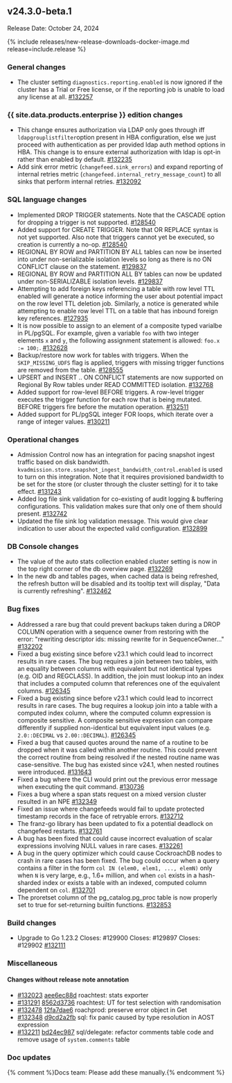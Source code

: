 ## v24.3.0-beta.1

Release Date: October 24, 2024

{% include releases/new-release-downloads-docker-image.md release=include.release %}

<h3 id="v24-3-0-beta-1-general-changes">General changes</h3>

- The cluster setting `diagnostics.reporting.enabled` is now ignored if the cluster has a Trial or Free license, or if the reporting job is unable to load any license at all. [#132257][#132257]

<h3 id="v24-3-0-beta-1-{{-site.data.products.enterprise-}}-edition-changes">{{ site.data.products.enterprise }} edition changes</h3>

- This change ensures authorization via LDAP only goes through iff `ldapgrouplistfilter`option present in HBA configuration, else we just proceed with authentication as per provided ldap auth method options in HBA. This change is to ensure external authorization with ldap is opt-in rather than enabled by default. [#132235][#132235]
- Add sink error metric (`changefeed.sink_errors`) and expand reporting of internal retries metric (`changefeed.internal_retry_message_count`) to all sinks that perform internal retries. [#132092][#132092]

<h3 id="v24-3-0-beta-1-sql-language-changes">SQL language changes</h3>

- Implemented DROP TRIGGER statements. Note that the CASCADE option for dropping a trigger is not supported. [#128540][#128540]
- Added support for CREATE TRIGGER. Note that OR REPLACE syntax is not yet supported. Also note that triggers cannot yet be executed, so creation is currently a no-op. [#128540][#128540]
- REGIONAL BY ROW and PARTITION BY ALL  tables can now be inserted into under non-serializable isolation levels so long as there is no ON CONFLICT clause on the statement. [#129837][#129837]
- REGIONAL BY ROW and PARTITION ALL BY tables can now be updated under non-SERIALIZABLE isolation levels. [#129837][#129837]
- Attempting to add foreign keys referencing a table with row level TTL enabled will generate a notice informing the user about potential impact on the row level TTL deletion job. Similarly, a notice is generated while attempting to enable row level TTL on a table that has inbound foreign key references. [#127935][#127935]
- It is now possible to assign to an element of a composite typed varialbe in PL/pgSQL. For example, given a variable `foo` with two integer elements `x` and `y`, the following assignment statement is allowed: `foo.x := 100;`. [#132628][#132628]
- Backup/restore now work for tables with triggers. When the `SKIP_MISSING_UDFS` flag is applied, triggers with missing trigger functions are removed from the table. [#128555][#128555]
- UPSERT and INSERT .. ON CONFLICT statements are now supported on Regional By Row tables under READ COMMITTED isolation. [#132768][#132768]
- Added support for row-level BEFORE triggers. A row-level trigger executes the trigger function for each row that is being mutated. BEFORE triggers fire before the mutation operation. [#132511][#132511]
- Added support for PL/pgSQL integer FOR loops, which iterate over a range of integer values. [#130211][#130211]

<h3 id="v24-3-0-beta-1-operational-changes">Operational changes</h3>

- Admission Control now has an integration for pacing snapshot ingest traffic based on disk bandwidth. `kvadmission.store.snapshot_ingest_bandwidth_control.enabled` is used to turn on this integration. Note that it requires provisioned bandwidth to be set for the store (or cluster through the cluster setting) for it to take effect. [#131243][#131243]
- Added log file sink validation for co-existing of audit logging & buffering configurations. This validation makes sure that only one of them should present. [#132742][#132742]
- Updated the file sink log validation message. This would give clear indication to user about the expected valid configuration. [#132899][#132899]

<h3 id="v24-3-0-beta-1-db-console-changes">DB Console changes</h3>

- The value of the auto stats collection enabled cluster setting is now in the top right corner of the db overview page. [#132269][#132269]
- In the new db and tables pages, when cached data is being refreshed, the refresh button will be disabled and its tooltip text will display, "Data is currently refreshing". [#132462][#132462]

<h3 id="v24-3-0-beta-1-bug-fixes">Bug fixes</h3>

- Addressed a rare bug that could prevent backups taken during a DROP COLUMN operation with a sequence owner from restoring with the error: "rewriting descriptor ids: missing rewrite for <id> in SequenceOwner..." [#132202][#132202]
- Fixed a bug existing since before v23.1 which could lead to incorrect results in rare cases. The bug requires a join between two tables, with an equality between columns with equivalent but not identical types (e.g. OID and REGCLASS). In addition, the join must lookup into an index that includes a computed column that references one of the equivalent columns. [#126345][#126345]
- Fixed a bug existing since before v23.1 which could lead to incorrect results in rare cases. The bug requires a lookup join into a table with a computed index column, where the computed column expression is composite sensitive. A composite sensitive expression can compare differently if supplied non-identical but equivalent input values (e.g. `2.0::DECIMAL` vs `2.00::DECIMAL`). [#126345][#126345]
- Fixed a bug that caused quotes around the name of a routine to be dropped when it was called within another routine. This could prevent the correct routine from being resolved if the nested routine name was case-sensitive. The bug has existed since v24.1, when nested routines were introduced. [#131643][#131643]
- Fixed a bug where the CLI would print out the previous error message when executing the quit command. [#130736][#130736]
- Fixes a bug where a span stats request on a mixed version cluster resulted in an NPE [#132349][#132349]
- Fixed an issue where changefeeds would fail to update protected timestamp records in the face of retryable errors. [#132712][#132712]
- The franz-go library has been updated to fix a potential deadlock on changefeed restarts. [#132761][#132761]
- A bug has been fixed that could cause incorrect evaluation of scalar expressions involving NULL values in rare cases. [#132261][#132261]
- A bug in the query optimizer which could cause CockroachDB nodes to crash in rare cases has been fixed. The bug could occur when a query contains a filter in the form `col IN (elem0, elem1, ..., elemN)` only when `N` is very large, e.g., 1.6+ million, and when `col` exists in a hash-sharded index or exists a table with an indexed, computed column dependent on `col`. [#132701][#132701]
- The proretset column of the pg_catalog.pg_proc table is now properly set to true for set-returning builtin functions. [#132853][#132853]

<h3 id="v24-3-0-beta-1-build-changes">Build changes</h3>

- Upgrade to Go 1.23.2  Closes: #129900 Closes: #129897 Closes: #129902 [#132111][#132111]

<h3 id="v24-3-0-beta-1-miscellaneous">Miscellaneous</h3>

<h4 id="v24-3-0-beta-1-changes-without-release-note-annotation">Changes without release note annotation</h4>

- [#132023][#132023] [aee6ec88d][aee6ec88d] roachtest: stats exporter
- [#131291][#131291] [8562d3736][8562d3736] roachtest: UT for test selection with randomisation
- [#132478][#132478] [12fa7dae6][12fa7dae6] roachprod: preserve error object in Get
- [#132348][#132348] [d9cd2a2fb][d9cd2a2fb] sql: fix panic caused by type resolution in AOST expression
- [#132211][#132211] [bd24ec987][bd24ec987] sql/delegate: refactor comments table code and remove usage of `system.comments` table

<h3 id="v24-3-0-beta-1-doc-updates">Doc updates</h3>

{% comment %}Docs team: Please add these manually.{% endcomment %}



[#126345]: https://github.com/cockroachdb/cockroach/pull/126345
[#127935]: https://github.com/cockroachdb/cockroach/pull/127935
[#128540]: https://github.com/cockroachdb/cockroach/pull/128540
[#128555]: https://github.com/cockroachdb/cockroach/pull/128555
[#129837]: https://github.com/cockroachdb/cockroach/pull/129837
[#130211]: https://github.com/cockroachdb/cockroach/pull/130211
[#130736]: https://github.com/cockroachdb/cockroach/pull/130736
[#131243]: https://github.com/cockroachdb/cockroach/pull/131243
[#131291]: https://github.com/cockroachdb/cockroach/pull/131291
[#131643]: https://github.com/cockroachdb/cockroach/pull/131643
[#132023]: https://github.com/cockroachdb/cockroach/pull/132023
[#132092]: https://github.com/cockroachdb/cockroach/pull/132092
[#132111]: https://github.com/cockroachdb/cockroach/pull/132111
[#132202]: https://github.com/cockroachdb/cockroach/pull/132202
[#132211]: https://github.com/cockroachdb/cockroach/pull/132211
[#132235]: https://github.com/cockroachdb/cockroach/pull/132235
[#132257]: https://github.com/cockroachdb/cockroach/pull/132257
[#132261]: https://github.com/cockroachdb/cockroach/pull/132261
[#132269]: https://github.com/cockroachdb/cockroach/pull/132269
[#132348]: https://github.com/cockroachdb/cockroach/pull/132348
[#132349]: https://github.com/cockroachdb/cockroach/pull/132349
[#132462]: https://github.com/cockroachdb/cockroach/pull/132462
[#132478]: https://github.com/cockroachdb/cockroach/pull/132478
[#132511]: https://github.com/cockroachdb/cockroach/pull/132511
[#132628]: https://github.com/cockroachdb/cockroach/pull/132628
[#132701]: https://github.com/cockroachdb/cockroach/pull/132701
[#132712]: https://github.com/cockroachdb/cockroach/pull/132712
[#132742]: https://github.com/cockroachdb/cockroach/pull/132742
[#132761]: https://github.com/cockroachdb/cockroach/pull/132761
[#132768]: https://github.com/cockroachdb/cockroach/pull/132768
[#132853]: https://github.com/cockroachdb/cockroach/pull/132853
[#132899]: https://github.com/cockroachdb/cockroach/pull/132899
[12fa7dae6]: https://github.com/cockroachdb/cockroach/commit/12fa7dae6
[8562d3736]: https://github.com/cockroachdb/cockroach/commit/8562d3736
[aee6ec88d]: https://github.com/cockroachdb/cockroach/commit/aee6ec88d
[bd24ec987]: https://github.com/cockroachdb/cockroach/commit/bd24ec987
[d9cd2a2fb]: https://github.com/cockroachdb/cockroach/commit/d9cd2a2fb
